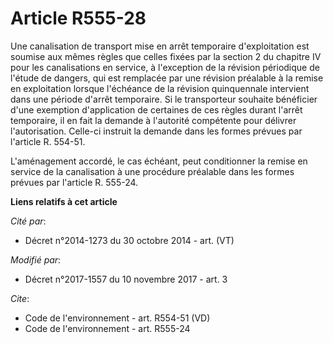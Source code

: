 # Article R555-28

Une canalisation de transport mise en arrêt temporaire d'exploitation est soumise aux mêmes règles que celles fixées par la
section 2 du chapitre IV pour les canalisations en service, à l'exception de la révision périodique de l'étude de dangers,
qui est remplacée par une révision préalable à la remise en exploitation lorsque l'échéance de la révision quinquennale
intervient dans une période d'arrêt temporaire. Si le transporteur souhaite bénéficier d'une exemption d'application de
certaines de ces règles durant l'arrêt temporaire, il en fait la demande à l'autorité compétente pour délivrer
l'autorisation. Celle-ci instruit la demande dans les formes prévues par l'article R. 554-51. 

L'aménagement accordé, le cas échéant, peut conditionner la remise en service de la canalisation à une procédure préalable
dans les formes prévues par l'article R. 555-24.

**Liens relatifs à cet article**

_Cité par_:

  - Décret n°2014-1273 du 30 octobre 2014 - art. (VT)

_Modifié par_:

  - Décret n°2017-1557 du 10 novembre 2017 - art. 3

_Cite_:

  - Code de l'environnement - art. R554-51 (VD)
  - Code de l'environnement - art. R555-24
